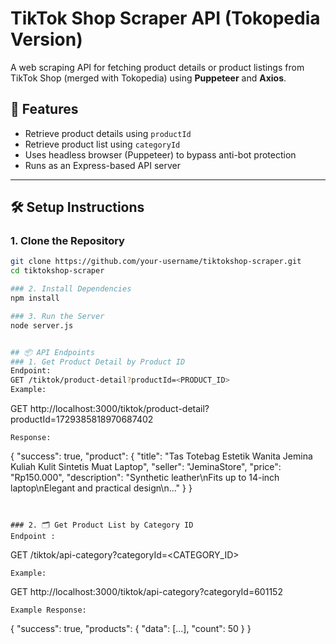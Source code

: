 # TikTok Shop Scraper API (Tokopedia Version)

A web scraping API for fetching product details or product listings from TikTok Shop (merged with Tokopedia) using **Puppeteer** and **Axios**.

## 🚀 Features

- Retrieve product details using `productId`
- Retrieve product list using `categoryId`
- Uses headless browser (Puppeteer) to bypass anti-bot protection
- Runs as an Express-based API server

---

## 🛠️ Setup Instructions

### 1. Clone the Repository
```bash
git clone https://github.com/your-username/tiktokshop-scraper.git
cd tiktokshop-scraper

### 2. Install Dependencies
npm install

### 3. Run the Server
node server.js


## 📦 API Endpoints
### 1. Get Product Detail by Product ID
Endpoint:
GET /tiktok/product-detail?productId=<PRODUCT_ID>
Example:
```
GET http://localhost:3000/tiktok/product-detail?productId=1729385818970687402
```
Response:
```
{
  "success": true,
  "product": {
    "title": "Tas Totebag Estetik Wanita Jemina Kuliah Kulit Sintetis Muat Laptop",
    "seller": "JeminaStore",
    "price": "Rp150.000",
    "description": "Synthetic leather\nFits up to 14-inch laptop\nElegant and practical design\n..."
  }
}
```


### 2. 🗂️ Get Product List by Category ID
Endpoint :
```
GET /tiktok/api-category?categoryId=<CATEGORY_ID>
```
Example:
```
GET http://localhost:3000/tiktok/api-category?categoryId=601152
```
Example Response:
```
{
  "success": true,
  "products": {
    "data": [...],
    "count": 50
  }
}
```
